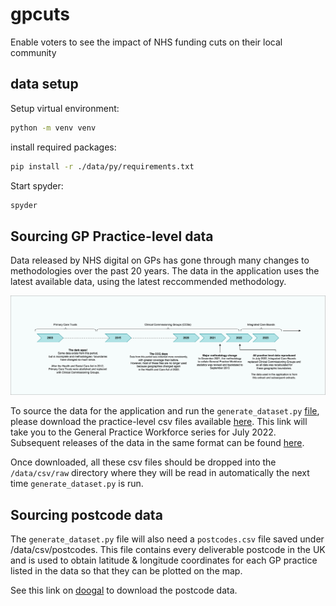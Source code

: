 # gpcuts
Enable voters to see the impact of NHS funding cuts on their local community

## data setup

Setup virtual environment:
```bash
python -m venv venv
```

install required packages:
```bash
pip install -r ./data/py/requirements.txt
```

Start spyder:
```bash
spyder
```

## Sourcing GP Practice-level data

Data released by NHS digital on GPs has gone through many changes to methodologies over the past 20 years. The data in the application uses the latest available data, using the latest reccommended methodology.

![MetaData History](./docs/metadata_history.png)

To source the data for the application and run the `generate_dataset.py` [file](./data/py/generate_dataset.py), please download the practice-level csv files available [here](https://digital.nhs.uk/data-and-information/publications/statistical/general-and-personal-medical-services/31-july-2022). This link will take you to the General Practice Workforce series for July 2022. Subsequent releases of the data in the same format can be found [here](https://digital.nhs.uk/data-and-information/publications/statistical/general-and-personal-medical-services#latest-statistics).

Once downloaded, all these csv files should be dropped into the `/data/csv/raw` directory where they will be read in automatically the next time `generate_dataset.py` is run.

## Sourcing postcode data

The `generate_dataset.py` file will also need a `postcodes.csv` file saved under /data/csv/postcodes. This file contains every deliverable postcode in the UK and is used to obtain latitude & longitude coordinates for each GP practice listed in the data so that they can be plotted on the map.

See this link on [doogal](https://www.doogal.co.uk/PostcodeDownloads) to download the postcode data.

